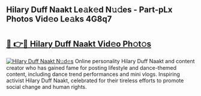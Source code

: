 ## Hilary Duff Naakt Le𝚊k𝚎d N𝚞𝚍es - Part-pLx Photos Vid𝚎o Le𝚊ks 4G8q7

# <h2><a href="http://fb11s0w.evod.top/?m=Hilary+Duff+Naakt">🔗 👉🔴 Hilary Duff Naakt Vid𝚎o Ph𝚘t𝚘s</a></h2>

[![Hilary Duff Naakt N𝚞d𝚎s](https://i.imgur.com/8V9OHl7.gif)](http://fb11s0w.evod.top/?m=Hilary+Duff+Naakt)
Online personality Hilary Duff Naakt and content creator who has gained fame for posting lifestyle and dance-themed content, including dance trend performances and mini vlogs. Inspiring activist Hilary Duff Naakt, celebrated for their tireless efforts to promote social change and human rights. 

